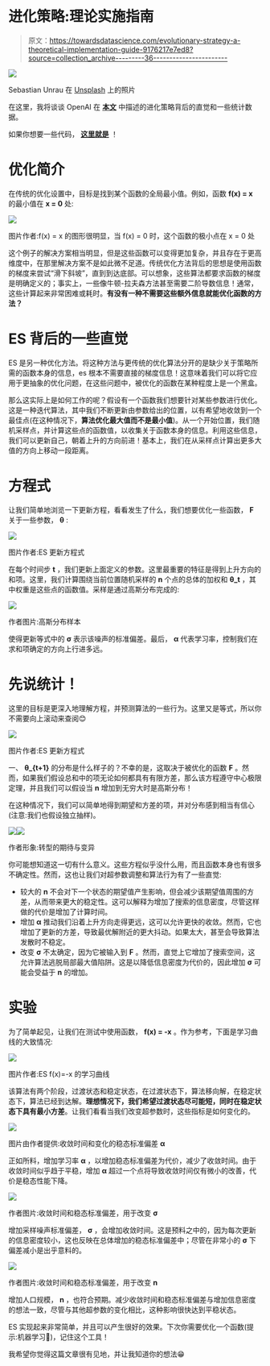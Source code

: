 # 进化策略:理论实施指南

> 原文：<https://towardsdatascience.com/evolutionary-strategy-a-theoretical-implementation-guide-9176217e7ed8?source=collection_archive---------36----------------------->

![](img/b7ea253a08cbeade47d77a340fafa31d.png)

Sebastian Unrau 在 [Unsplash](https://unsplash.com?utm_source=medium&utm_medium=referral) 上的照片

在这里，我将谈谈 OpenAI 在 [**本文**](https://arxiv.org/abs/1703.03864) 中描述的进化策略背后的直觉和一些统计数据。

如果你想要一些代码， [**这里就是**](https://github.com/09tangriro/AdamES/blob/main/es.py) ！

# 优化简介

在传统的优化设置中，目标是找到某个函数的全局最小值。例如，函数 **f(x) = x** 的最小值在 **x = 0** 处:

![](img/0bf475ade13b53be67b77ae57c7eaf77.png)

图片作者:f(x) = x 的图形很明显，当 f(x) = 0 时，这个函数的极小点在 x = 0 处

这个例子的解决方案相当明显，但是这些函数可以变得更加复杂，并且存在于更高维度中，在那里解决方案不是如此微不足道。传统优化方法背后的思想是使用函数的梯度来尝试“滑下斜坡”，直到到达底部。可以想象，这些算法都要求函数的梯度是明确定义的；事实上，一些像牛顿-拉夫森方法甚至需要二阶导数信息！通常，这些计算起来非常困难或耗时。**有没有一种不需要这些额外信息就能优化函数的方法？**

# ES 背后的一些直觉

ES 是另一种优化方法。将这种方法与更传统的优化算法分开的是缺少关于策略所需的函数本身的信息，es 根本不需要直接的梯度信息！这意味着我们可以将它应用于更抽象的优化问题，在这些问题中，被优化的函数在某种程度上是一个黑盒。

那么这实际上是如何工作的呢？假设有一个函数我们想要针对某些参数进行优化。这是一种迭代算法，其中我们不断更新由参数给出的位置，以有希望地收敛到一个最佳点(在这种情况下，**算法优化最大值而不是最小值**)。从一个开始位置，我们随机采样点，并计算这些点的函数值，以收集关于函数本身的信息。利用这些信息，我们可以更新自己，朝着上升的方向前进！基本上，我们在从采样点计算出更多大值的方向上移动一段距离。

# 方程式

让我们简单地浏览一下更新方程，看看发生了什么，我们想要优化一些函数， **F** 关于一些参数， **θ** :

![](img/2f180106a1b4a810ac8604c3a72f6fcf.png)

图片作者:ES 更新方程式

在每个时间步 **t** ，我们更新上面定义的参数。这里最重要的特征是得到上升方向的和项。这里，我们计算围绕当前位置随机采样的 **n** 个点的总体的加权和 **θ_t** ，其中权重是这些点的函数值。采样是通过高斯分布完成的:

![](img/1ac5abf948378dce73998369b0722295.png)

作者图片:高斯分布样本

使得更新等式中的 **σ** 表示该噪声的标准偏差。最后， **α** 代表学习率，控制我们在求和项确定的方向上行进多远。

# 先说统计！

这里的目标是更深入地理解方程，并预测算法的一些行为。这里又是等式，所以你不需要向上滚动来查阅😊

![](img/2f180106a1b4a810ac8604c3a72f6fcf.png)

图片作者:ES 更新方程式

一、 **θ_{t+1}** 的分布是什么样子的？不幸的是，这取决于被优化的函数 **F** 。然而，如果我们假设总和中的项无论如何都具有有限方差，那么该方程遵守中心极限定理，并且我们可以假设当 **n** 增加到无穷大时是高斯分布！

在这种情况下，我们可以简单地得到期望和方差的项，并对分布感到相当有信心(注意:我们也假设独立抽样)。

![](img/8026256736ed94e42a3b7c543755f54c.png)![](img/bffcd9f4521f1d7df2e69ae6b34abdce.png)

作者形象:转型的期待与变异

你可能想知道这一切有什么意义。这些方程似乎没什么用，而且函数本身也有很多不确定性。然而，这也让我们对超参数调整和算法行为有了一些直觉:

*   较大的 **n** 不会对下一个状态的期望值产生影响，但会减少该期望值周围的方差，从而带来更大的稳定性。这可以解释为增加了搜索的信息密度，尽管这样做的代价是增加了计算时间。
*   增加 **α** 推动我们沿着上升方向走得更远，这可以允许更快的收敛。然而，它也增加了更新的方差，导致最优解附近的更大抖动。如果太大，甚至会导致算法发散时不稳定。
*   改变 **σ** 不太确定，因为它被输入到 **F** 。然而，直觉上它增加了搜索空间，这允许算法逃脱局部最大值陷阱。这是以降低信息密度为代价的，因此增加 **σ** 可能会受益于 **n** 的增加。

# 实验

为了简单起见，让我们在测试中使用函数， **f(x) = -x** 。作为参考，下面是学习曲线的大致情况:

![](img/f282be766bea76caa8ff122ba1b3fcb8.png)

图片作者:ES f(x)=-x 的学习曲线

该算法有两个阶段，过渡状态和稳定状态，在过渡状态下，算法移向解，在稳定状态下，算法已经到达解。**理想情况下，我们希望过渡状态尽可能短，同时在稳定状态下具有最小方差**。让我们看看当我们改变超参数时，这些指标是如何变化的。

![](img/9d5d8874a66491068c3747b1115eb072.png)

图片由作者提供:收敛时间和变化的稳态标准偏差 **α**

正如所料，增加学习率 **α** ，以增加稳态标准偏差为代价，减少了收敛时间。由于收敛时间似乎趋于平稳，增加 **α** 超过一个点将导致收敛时间仅有微小的改善，代价是稳态性能下降。

![](img/8bb61872b0bfb02e3e673ae446bf4bd2.png)

作者图片:收敛时间和稳态标准偏差，用于改变 **σ**

增加采样噪声标准偏差， **σ** ，会增加收敛时间。这是预料之中的，因为每次更新的信息密度较小，这也反映在总体增加的稳态标准偏差中；尽管在非常小的 **σ** 下偏差减小是出乎意料的。

![](img/5a4f61eb3471d9b6b703b2c33a80cfc5.png)

作者图片:收敛时间和稳态标准偏差，用于改变 **n**

增加人口规模， **n** ，也符合预期。减少收敛时间和稳态标准偏差与增加信息密度的想法一致，尽管与其他超参数的变化相比，这种影响很快达到平稳状态。

ES 实现起来非常简单，并且可以产生很好的效果。下次你需要优化一个函数(提示:机器学习👀)，记住这个工具！

我希望你觉得这篇文章很有见地，并让我知道你的想法😁